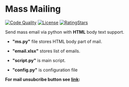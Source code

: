 # Mass Mailing

[![Code Quality](https://img.shields.io/badge/code%20quality-A-brightgreen)](https://www.nuget.org/packages/)
[![License](https://img.shields.io/github/license/ccxt-net/ccxt.net.svg)](https://github.com/)
[![RatingStars](https://img.shields.io/badge/rating-%E2%98%85%E2%98%85%E2%98%85%E2%98%85%E2%98%86-brightgreen)](https://img.shields.io/badge/rating-%E2%98%85%E2%98%85%E2%98%85%E2%98%85%E2%98%86-brightgreen)

Send mass email via python with **HTML** body text support.

  * **"ms.py"** file stores HTML body part of mail. 
  * **"email.xlsx"** stores list of emails. 

  * **"script.py"** is main script. 

  * **"config.py"** is configuration file

**For mail unsubcribe button see [link](https://www.youtube.com/watch?v=n0QnYnM2FKY&ab_channel=YetAnotherMailMerge):**

